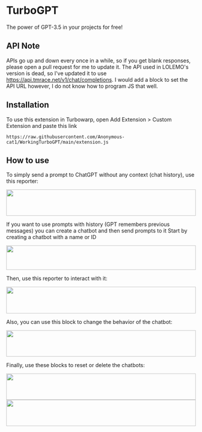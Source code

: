 # TurboGPT
The power of GPT-3.5 in your projects for free!

## API Note
APIs go up and down every once in a while, so if you get blank responses, please open a pull request for me to update it.
The API used in LOLEMO's version is dead, so I've updated it to use https://api.tmrace.net/v1/chat/completions. I would add a block to set the API URL however, I do not know how to program JS that well.

## Installation
To use this extension in Turbowarp, open Add Extension > Custom Extension and paste this link

    https://raw.githubusercontent.com/Anonymous-cat1/WorkingTurboGPT/main/extension.js
    
## How to use
To simply send a prompt to ChatGPT without any context (chat history), use this reporter:

<img src="https://lolemo.github.io/turboGPT/img/block_27_7_2023-19_31_46.svg" width="100%" height="70"/>


If you want to use prompts with history (GPT remembers previous messages) you can create a chatbot and then send prompts to it
Start by creating a chatbot with a name or ID

<img src="https://lolemo.github.io/turboGPT/img/block_27_7_2023-19_57_15.svg" width="100%" height="65"/> 

Then, use this reporter to interact with it:

<img src="https://lolemo.github.io/turboGPT/img/block_27_7_2023-20_19_46.svg" width="100%" height="71"/>

Also, you can use this block to change the behavior of the chatbot:

<img src="https://lolemo.github.io/turboGPT/img/block_27_7_2023-20_00_45.svg" width="100%" height="70"/>

Finally, use these blocks to reset or delete the chatbots:

<img src="https://lolemo.github.io/turboGPT/img/block_27_7_2023-20_01_03.svg" width="100%" height="70"/>
<img src="https://lolemo.github.io/turboGPT/img/block_27_7_2023-20_01_09.svg" width="100%" height="70"/>
